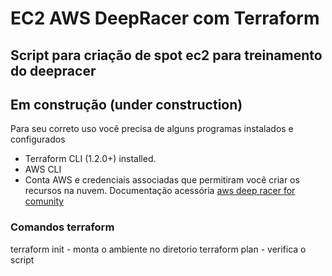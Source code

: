 # EC2 AWS DeepRacer com Terraform
## Script para criação de spot ec2 para treinamento do deepracer
## Em construção (under construction)
Para seu correto uso você precisa de alguns programas instalados e configurados
* Terraform CLI (1.2.0+) installed.
* AWS CLI
* Conta AWS e credenciais  associadas que permitiram você criar os recursos na nuvem.
Documentação acessória
[aws deep racer for comunity](https://aws-deepracer-community.github.io/deepracer-for-cloud/installation.html)

### Comandos terraform
terraform init - monta o ambiente no diretorio
terraform plan - verifica o script
